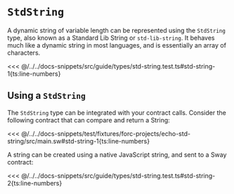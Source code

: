 # `StdString`

A dynamic string of variable length can be represented using the `StdString` type, also known as a Standard Lib String or `std-lib-string`. It behaves much like a dynamic string in most languages, and is essentially an array of characters.

<<< @/../../docs-snippets/src/guide/types/std-string.test.ts#std-string-1{ts:line-numbers}

## Using a `StdString`

The `StdString` type can be integrated with your contract calls. Consider the following contract that can compare and return a String:

<<< @/../../docs-snippets/test/fixtures/forc-projects/echo-std-string/src/main.sw#std-string-1{ts:line-numbers}

A string can be created using a native JavaScript string, and sent to a Sway contract:

<<< @/../../docs-snippets/src/guide/types/std-string.test.ts#std-string-2{ts:line-numbers}
